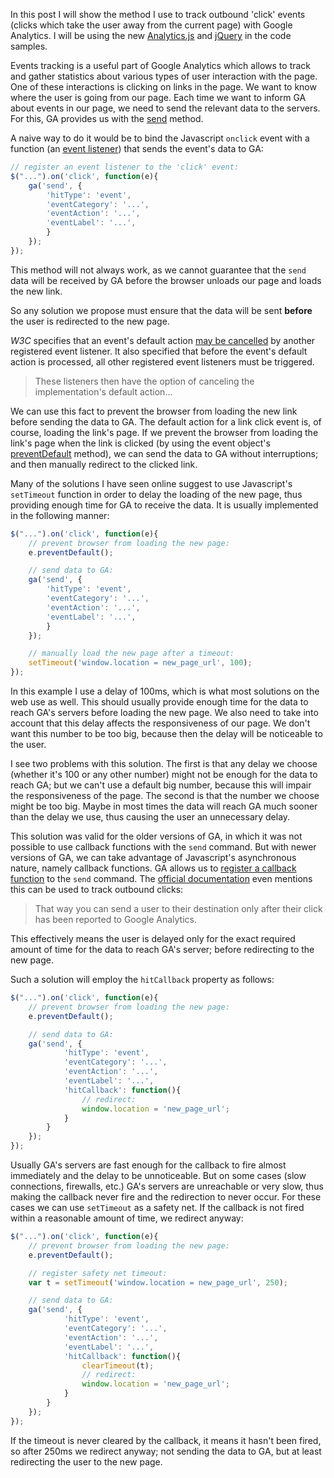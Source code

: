 In this post I will show the method I use to track outbound 'click' events
(clicks which take the user away from the current page) with Google Analytics.
I will be using the new [Analytics.js][1] and [jQuery][2] in the code samples.

Events tracking is a useful part of Google Analytics which allows to track
and gather statistics about various types of user interaction with the page.
One of these interactions is clicking on links in the page. We want to know
where the user is going from our page. Each time we want to inform GA about
events in our page, we need to send the relevant data to the servers. For this,
GA provides us with the [send][3] method.

A naive way to do it would be to bind the Javascript `onclick` event with a
function (an [event listener][4]) that sends the event's data to GA:

```javascript
// register an event listener to the 'click' event:
$("...").on('click', function(e){
    ga('send', {
        'hitType': 'event',
        'eventCategory': '...',
        'eventAction': '...',
        'eventLabel': '...',
        }
    });
});
```

This method will not always work, as we cannot guarantee that the `send` data
will be received by GA before the browser unloads our page and loads the new
link.

So any solution we propose must ensure that the data will be sent **before**
the user is redirected to the new page.

*W3C* specifies that an event's default action [may be cancelled][5] by another
registered event listener. It also specified that before the event's default
action is processed, all other registered event listeners must be triggered.

> These listeners then have the option of canceling the implementation's
> default action...

We can use this fact to prevent the browser from loading the new link before
sending the data to GA. The default action for a link click event is, of course,
loading the link's page. If we prevent the browser from loading the link's page
when the link is clicked (by using the event object's [preventDefault][6]
method), we can send the data to GA without interruptions; and then manually
redirect to the clicked link.

Many of the solutions I have seen online suggest to use Javascript's
`setTimeout` function in order to delay the loading of the new page, thus
providing enough time for GA to receive the data. It is usually implemented in
the following manner:

```javascript
$("...").on('click', function(e){
    // prevent browser from loading the new page:
    e.preventDefault();

    // send data to GA:
    ga('send', {
        'hitType': 'event',
        'eventCategory': '...',
        'eventAction': '...',
        'eventLabel': '...',
        }
    });

    // manually load the new page after a timeout:
    setTimeout('window.location = new_page_url', 100);
});
```

In this example I use a delay of 100ms, which is what most solutions on the web
use as well. This should usually provide enough time for the data to reach GA's
servers before loading the new page. We also need to take into account that this
delay affects the responsiveness of our page. We don't want this number to be
too big, because then the delay will be noticeable to the user.

I see two problems with this solution. The first is that any delay we choose
(whether it's 100 or any other number) might not be enough for the data to reach
GA; but we can't use a default big number, because this will impair the
responsiveness of the page. The second is that the number we choose might be
too big. Maybe in most times the data will reach GA much sooner than the delay
we use, thus causing the user an unnecessary delay.

This solution was valid for the older versions of GA, in which it was not
possible to use callback functions with the `send` command.  But with newer
versions of GA, we can take advantage of Javascript's asynchronous nature,
namely callback functions. GA allows us to [register a callback function][7] to
the `send` command. The [official documentation][7] even mentions this can be
used to track outbound clicks:

> That way you can send a user to their destination only after their click has
> been reported to Google Analytics.

This effectively means the user is delayed only for the exact required amount
of time for the data to reach GA's server; before redirecting to the new page.

Such a solution will employ the `hitCallback` property as follows:

```javascript
$("...").on('click', function(e){
    // prevent browser from loading the new page:
    e.preventDefault();

    // send data to GA:
    ga('send', {
            'hitType': 'event',
            'eventCategory': '...',
            'eventAction': '...',
            'eventLabel': '...',
            'hitCallback': function(){
                // redirect:
                window.location = 'new_page_url';
            }
        }
    });
});
```

Usually GA's servers are fast enough for the callback to fire almost immediately
and the delay to be unnoticeable. But on some cases (slow connections,
firewalls, etc.) GA's servers are unreachable or very slow, thus making the
callback never fire and the redirection to never occur. For these cases we can
use `setTimeout` as a safety net. If the callback is not fired within a
reasonable amount of time, we redirect anyway:

```javascript
$("...").on('click', function(e){
    // prevent browser from loading the new page:
    e.preventDefault();

    // register safety net timeout:
    var t = setTimeout('window.location = new_page_url', 250);

    // send data to GA:
    ga('send', {
            'hitType': 'event',
            'eventCategory': '...',
            'eventAction': '...',
            'eventLabel': '...',
            'hitCallback': function(){
                clearTimeout(t);
                // redirect:
                window.location = 'new_page_url';
            }
        }
    });
});
```

If the timeout is never cleared by the callback, it means it hasn't been fired,
so after 250ms we redirect anyway; not sending the data to GA, but at least
redirecting the user to the new page.

[1]:https://developers.google.com/analytics/devguides/collection/analyticsjs/
[2]:http://jquery.com/
[3]:https://developers.google.com/analytics/devguides/collection/analyticsjs/advanced#send
[4]:http://www.w3.org/TR/DOM-Level-2-Events/events.html#Events-EventListener
[5]:http://www.w3.org/TR/DOM-Level-2-Events/events.html#Events-flow-cancelation
[6]:http://www.w3.org/TR/DOM-Level-3-Events/#widl-Event-preventDefault
[7]:https://developers.google.com/analytics/devguides/collection/analyticsjs/advanced#hitCallback
